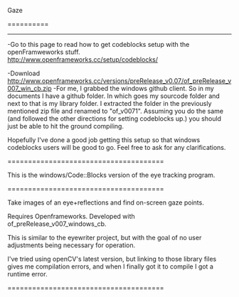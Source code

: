 Gaze

==========

***********************************
-Go to this page to read how to get codeblocks setup with the openFramweworks stuff. http://www.openframeworks.cc/setup/codeblocks/

-Download http://www.openframeworks.cc/versions/preRelease_v0.07/of_preRelease_v007_win_cb.zip
-For me, I grabbed the windows github client. So in my documents I have a github folder. In which goes my sourcode folder and next to that is my library folder. I extracted the folder in the previously mentioned zip file and renamed to "of_v0071". Assuming you do the same (and followed the other directions for setting codeblocks up.) you should just be able to hit the ground compiling.

Hopefully I've done a good job getting this setup so that windows codeblocks users will be good to go. Feel free to ask for any clarifications.

======================================

This is the windows/Code::Blocks version of the eye tracking program.

======================================

Take images of an eye+reflections and find on-screen gaze points.

Requires Openframeworks. Developed with of_preRelease_v007_windows_cb.

This is similar to the eyewriter project, but with the goal of no user adjustments being necessary for operation.

I've tried using openCV's latest version, but linking to those library files gives me compilation errors, and when I finally got it to compile I got a runtime error.

======================================